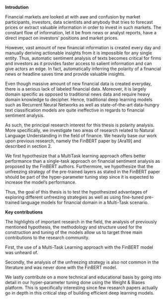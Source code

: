 **Introdution**

Financial markets are looked at with awe and confusion by market participants, investors, data scientists and anybody that tries to forecast prices or extract valuable information in order to invest in such markets. The constant flow of information, let it be from news or analyst reports, have a direct impact on investors’ positions and market prices.

However, vast amount of new financial information is created every day and manually deriving actionable insights from it is impossible for any single entity. Thus, automatic sentiment analysis of texts becomes critical for firms and investors as it provides faster access to salient information and can give actors an edge. In fact, automatically inferring the polarity of a financial news or headline saves time and provide valuable insights. 

Even though massive amount of new financial data is created everyday, there is a serious lack of labeled financial data. Moreover, it is largely domain specific as opposed to traditional news data and require heavy domain knowledge to decipher. Hence, traditional deep learning models such as Recurrent Neural Networks as well as state-of-the-art data-hungry text classification models are quite ineffective in regards to financial sentiment analysis. 

As such, the principal research interest for this thesis is polarity analysis. More specifically, we investigate two areas of research related to Natural Language Understanding in the field of finance. We heavily base our work upon previous research, namely the FinBERT paper by [Ara19] and described in section 2. 

We first hypothesize that a MultiTask learning approach offers better performance than a single-task approach on financial sentiment analysis as proposed by the FinBERT authors. Furthermore, we hypothesize that the unfreezing strategy of the pre-trained layers as stated in the FinBERT paper should be part of the hyper-parameter tuning step since it is expected to increase the model’s performance. 

Thus, the goal of this thesis is to test the hypothesized advantages of exploring different unfreezing strategies as well as using fine-tuned pre-trained language models for financial domain in a Multi-Task scenario.

**Key contributions**

The highlights of important research in the field, the analysis of previously mentioned hypothesis, the methodology and structure used for the construction and tuning of the models allow us to target three main contributions to the research community. 

First, the use of a Multi-Task Learning approach with the FinBERT model was unheard of. 

Secondly, the analysis of the unfreezing strategy is also not common in the literature and was never done with the FinBERT model. 

We lastly contribute on a more technical and educational basis by going into detail in our hyper-parameter tuning done using the Weight & Biases platform. This is specifically interesting since few research papers actually go in depth in this critical step of building efficient deep learning models.
